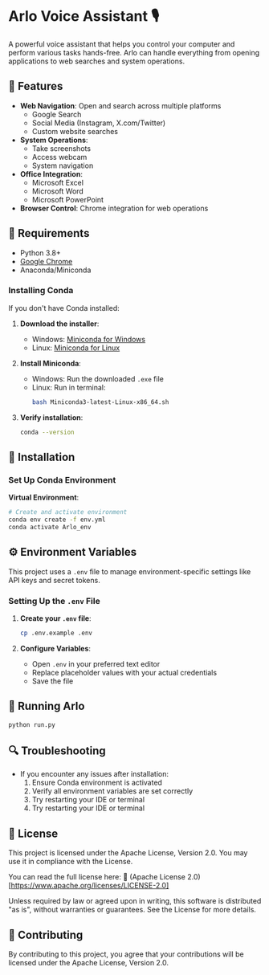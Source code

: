 # Arlo Voice Assistant 🎙️

A powerful voice assistant that helps you control your computer and perform various tasks hands-free. Arlo can handle everything from opening applications to web searches and system operations.

## 🌟 Features

- **Web Navigation**: Open and search across multiple platforms
  - Google Search
  - Social Media (Instagram, X.com/Twitter)
  - Custom website searches
- **System Operations**:
  - Take screenshots
  - Access webcam
  - System navigation
- **Office Integration**:
  - Microsoft Excel
  - Microsoft Word
  - Microsoft PowerPoint
- **Browser Control**: Chrome integration for web operations

## 🔧 Requirements

- Python 3.8+
- [Google Chrome](https://www.google.com/chrome/)
- Anaconda/Miniconda

### Installing Conda

If you don't have Conda installed:

1. **Download the installer**:
   - Windows: [Miniconda for Windows](https://docs.conda.io/en/latest/miniconda.html)
   - Linux: [Miniconda for Linux](https://docs.conda.io/en/latest/miniconda.html)

2. **Install Miniconda**:
   - Windows: Run the downloaded `.exe` file
   - Linux: Run in terminal:
     ```bash
     bash Miniconda3-latest-Linux-x86_64.sh
     ```

3. **Verify installation**:
   ```bash
   conda --version
   ```

## 🚀 Installation

### Set Up Conda Environment

**Virtual Environment**:
```bash
# Create and activate environment
conda env create -f env.yml
conda activate Arlo_env
```
## ⚙️ Environment Variables

This project uses a `.env` file to manage environment-specific settings like API keys and secret tokens.

### Setting Up the `.env` File

1. **Create your `.env` file**:
   ```bash
   cp .env.example .env
   ```

2. **Configure Variables**:
   - Open `.env` in your preferred text editor
   - Replace placeholder values with your actual credentials
   - Save the file

## 🎯 Running Arlo

```bash
python run.py
```

## 🔍 Troubleshooting

- If you encounter any issues after installation:
  1. Ensure Conda environment is activated
  2. Verify all environment variables are set correctly
  3. Try restarting your IDE or terminal
  3. Try restarting your IDE or terminal

## 📄 License
This project is licensed under the Apache License, Version 2.0. You may use it in compliance with the License.

You can read the full license here:
🔗 (Apache License 2.0)[https://www.apache.org/licenses/LICENSE-2.0]

Unless required by law or agreed upon in writing, this software is distributed "as is", without warranties or guarantees. See the License for more details.

## 🤝 Contributing
By contributing to this project, you agree that your contributions will be licensed under the Apache License, Version 2.0.